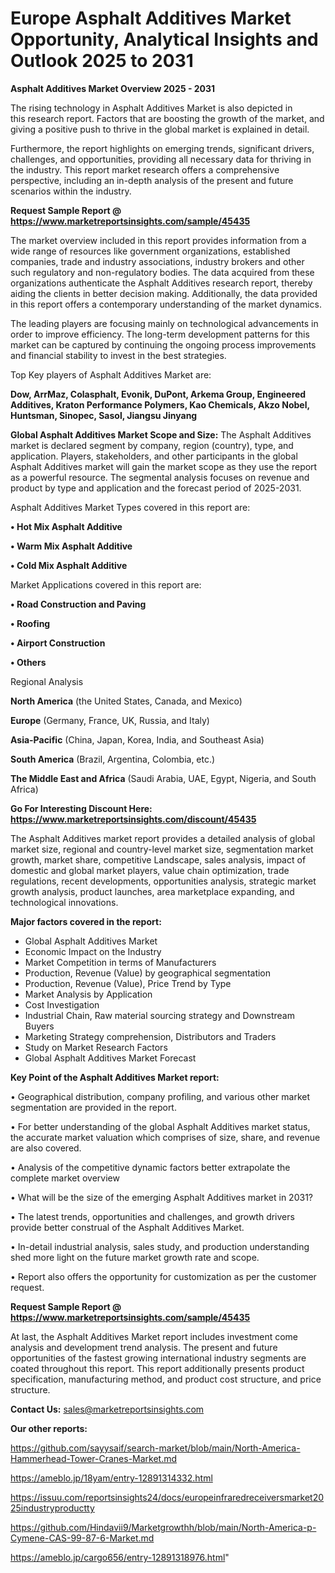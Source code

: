 # Europe Asphalt Additives Market Opportunity, Analytical Insights and Outlook 2025 to 2031

<Strong> Asphalt Additives Market Overview 2025 - 2031</strong>

The rising technology in Asphalt Additives Market is also depicted in this research report. Factors that are boosting the growth of the market, and giving a positive push to thrive in the global market is explained in detail.

Furthermore, the report highlights on emerging trends, significant drivers, challenges, and opportunities, providing all necessary data for thriving in the industry. This report market research offers a comprehensive perspective, including an in-depth analysis of the present and future scenarios within the industry.

<strong>Request Sample Report @ <a href=https://www.marketreportsinsights.com/sample/45435>https://www.marketreportsinsights.com/sample/45435</a></strong>

The market overview included in this report provides information from a wide range of resources like government organizations, established companies, trade and industry associations, industry brokers and other such regulatory and non-regulatory bodies. The data acquired from these organizations authenticate the Asphalt Additives research report, thereby aiding the clients in better decision making. Additionally, the data provided in this report offers a contemporary understanding of the market dynamics.

The leading players are focusing mainly on technological advancements in order to improve efficiency. The long-term development patterns for this market can be captured by continuing the ongoing process improvements and financial stability to invest in the best strategies.

Top Key players of Asphalt Additives Market are:

<strong>Dow, ArrMaz, Colasphalt, Evonik, DuPont, Arkema Group, Engineered Additives, Kraton Performance Polymers, Kao Chemicals, Akzo Nobel, Huntsman, Sinopec, Sasol, Jiangsu Jinyang</strong>

<strong><b>Global Asphalt Additives Market Scope and Size:</b></strong>
The Asphalt Additives market is declared segment by company, region (country), type, and application. Players, stakeholders, and other participants in the global Asphalt Additives market will gain the market scope as they use the report as a powerful resource. The segmental analysis focuses on revenue and product by type and application and the forecast period of 2025-2031.

Asphalt Additives Market Types covered in this report are:

<strong>•  Hot Mix Asphalt Additive

•  Warm Mix Asphalt Additive

•  Cold Mix Asphalt Additive</strong>

Market Applications covered in this report are:

<strong>•  Road Construction and Paving

•  Roofing

•  Airport Construction

•  Others</strong> 

Regional Analysis

<strong>North America</strong> (the United States, Canada, and Mexico)

<strong>Europe</strong> (Germany, France, UK, Russia, and Italy)

<strong>Asia-Pacific</strong> (China, Japan, Korea, India, and Southeast Asia)

<strong>South America</strong> (Brazil, Argentina, Colombia, etc.)

<strong>The Middle East and Africa</strong> (Saudi Arabia, UAE, Egypt, Nigeria, and South Africa)

<strong>Go For Interesting Discount Here: <a href=https://www.marketreportsinsights.com/discount/45435>https://www.marketreportsinsights.com/discount/45435</a></strong>

The Asphalt Additives market report provides a detailed analysis of global market size, regional and country-level market size, segmentation market growth, market share, competitive Landscape, sales analysis, impact of domestic and global market players, value chain optimization, trade regulations, recent developments, opportunities analysis, strategic market growth analysis, product launches, area marketplace expanding, and technological innovations.

<strong><b>Major factors covered in the report:</b></strong>
<ul>
  <li>Global Asphalt Additives Market </li>
  <li>Economic Impact on the Industry</li>
  <li>Market Competition in terms of Manufacturers</li>
  <li>Production, Revenue (Value) by geographical segmentation</li>
  <li>Production, Revenue (Value), Price Trend by Type</li>
  <li>Market Analysis by Application</li>
  <li>Cost Investigation</li>
  <li>Industrial Chain, Raw material sourcing strategy and Downstream Buyers</li>
  <li>Marketing Strategy comprehension, Distributors and Traders</li>
  <li>Study on Market Research Factors</li>
  <li>Global Asphalt Additives Market Forecast</li>
</ul>

<strong><b>Key Point of the Asphalt Additives Market report:</b></strong>

• Geographical distribution, company profiling, and various other market segmentation are provided in the report.

• For better understanding of the global Asphalt Additives market status, the accurate market valuation which comprises of size, share, and revenue are also covered.

• Analysis of the competitive dynamic factors better extrapolate the complete market overview

• What will be the size of the emerging Asphalt Additives market in 2031?

• The latest trends, opportunities and challenges, and growth drivers provide better construal of the Asphalt Additives Market.

• In-detail industrial analysis, sales study, and production understanding shed more light on the future market growth rate and scope.

• Report also offers the opportunity for customization as per the customer request.

<strong>Request Sample Report @ <a href=https://www.marketreportsinsights.com/sample/45435>https://www.marketreportsinsights.com/sample/45435</a></strong>

At last, the Asphalt Additives Market report includes investment come analysis and development trend analysis. The present and future opportunities of the fastest growing international industry segments are coated throughout this report. This report additionally presents product specification, manufacturing method, and product cost structure, and price structure.

<strong>Contact Us:</strong>
sales@marketreportsinsights.com

<strong>Our other reports:</strong>

<a href=https://github.com/sayysaif/search-market/blob/main/North-America-Hammerhead-Tower-Cranes-Market.md>https://github.com/sayysaif/search-market/blob/main/North-America-Hammerhead-Tower-Cranes-Market.md</a>

<a href=https://ameblo.jp/18yam/entry-12891314332.html>https://ameblo.jp/18yam/entry-12891314332.html</a>

<a href=https://issuu.com/reportsinsights24/docs/europeinfraredreceiversmarket2025industryproductty>https://issuu.com/reportsinsights24/docs/europeinfraredreceiversmarket2025industryproductty</a>

<a href=https://github.com/Hindavii9/Marketgrowthh/blob/main/North-America-p-Cymene-CAS-99-87-6-Market.md>https://github.com/Hindavii9/Marketgrowthh/blob/main/North-America-p-Cymene-CAS-99-87-6-Market.md</a>

<a href=https://ameblo.jp/cargo656/entry-12891318976.html>https://ameblo.jp/cargo656/entry-12891318976.html</a>"

